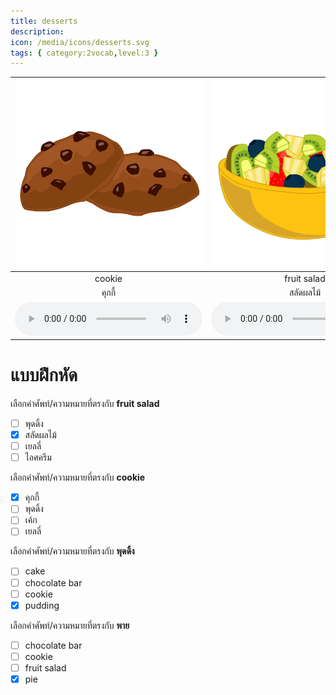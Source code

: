 ```yaml
---
title: desserts
description: 
icon: /media/icons/desserts.svg
tags: { category:2vocab,level:3 }
---
```


<div class="carrousel">


|![](/media/img/desserts/cookie.svg)|![](/media/img/desserts/fruit&#x20;salad.svg)|![](/media/img/desserts/ice&#x20;cream.svg)|![](/media/img/desserts/pudding.svg)|![](/media/img/desserts/chocolate&#x20;bar.svg)|![](/media/img/desserts/cake.svg)|![](/media/img/desserts/donut.svg)|![](/media/img/desserts/pie.svg)|![](/media/img/desserts/jelly.svg)|
| :----: | :----: | :----: | :----: | :----: | :----: | :----: | :----: | :----: |
|cookie|fruit salad|ice cream|pudding|chocolate bar|cake|donut|pie|jelly|
|คุกกี้|สลัดผลไม้|ไอศครีม|พุดดิ้ง|ช็อกโกแลตบาร์|เค้ก|โดนัท|พาย|เยลลี่|
|![](/media/audio/cookie.mp3)|![](/media/audio/fruit&#x20;salad.mp3)|![](/media/audio/ice&#x20;cream.mp3)|![](/media/audio/pudding.mp3)|![](/media/audio/chocolate&#x20;bar.mp3)|![](/media/audio/cake.mp3)|![](/media/audio/donut.mp3)|![](/media/audio/pie.mp3)|![](/media/audio/jelly.mp3)|

</div>



# แบบฝึกหัด


 เลือกคำศัพท์/ความหมายที่ตรงกับ **fruit salad**
 - [ ] พุดดิ้ง
 - [x] สลัดผลไม้
 - [ ] เยลลี่
 - [ ] ไอศครีม

 เลือกคำศัพท์/ความหมายที่ตรงกับ **cookie**
 - [x] คุกกี้
 - [ ] พุดดิ้ง
 - [ ] เค้ก
 - [ ] เยลลี่

 เลือกคำศัพท์/ความหมายที่ตรงกับ **พุดดิ้ง**
 - [ ] cake
 - [ ] chocolate bar
 - [ ] cookie
 - [x] pudding

 เลือกคำศัพท์/ความหมายที่ตรงกับ **พาย**
 - [ ] chocolate bar
 - [ ] cookie
 - [ ] fruit salad
 - [x] pie
